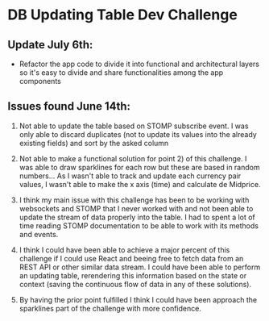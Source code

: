 # DB Updating Table Dev Challenge

## Update July 6th:

- Refactor the app code to divide it into functional and architectural layers so it's easy to divide and share functionalities among the app components

## Issues found June 14th:

1. Not able to update the table based on STOMP subscribe event. I was only able to discard duplicates (not to update its values into the already existing fields) and sort by the asked column

2. Not able to make a functional solution for point 2) of this challenge. I was able to draw sparklines for each row but these are based in random numbers... As I wasn't able to track and update each currency pair values, I wasn't able to make the x axis (time) and calculate de Midprice.

3. I think my main issue with this challenge has been to be working with websockets and STOMP that I never worked with and not been able to update the stream of data properly into the table. I had to spent a lot of time reading STOMP documentation to be able to work with its methods and events.

4. I think I could have been able to achieve a major percent of this challenge if I could use React and beeing free to fetch data from an REST API or other similar data stream. I could have been able to perform an updating table, rerendering this information based on the state or context (saving the continuous flow of data in any of these solutions).

5. By having the prior point fulfilled I think I could have been approach the sparklines part of the challenge with more confidence.
